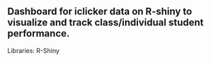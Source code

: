 ## Dashboard for iclicker data on R-shiny to visualize and track class/individual student performance.

Libraries: R-Shiny
